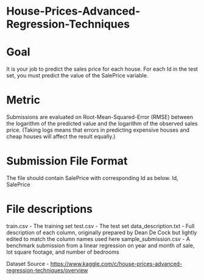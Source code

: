 # House-Prices-Advanced-Regression-Techniques

# Goal

It is your job to predict the sales price for each house. For each Id in the test set, you must predict the value of the SalePrice variable. 

# Metric

Submissions are evaluated on Root-Mean-Squared-Error (RMSE) between the logarithm of the predicted value and the logarithm of the observed sales price. (Taking logs means that errors in predicting expensive houses and cheap houses will affect the result equally.)

# Submission File Format

The file should contain SalePrice with corresponding Id as below.
Id, SalePrice


# File descriptions

train.csv - The training set
test.csv - The test set
data_description.txt - Full description of each column, originally prepared by Dean De Cock but lightly edited to match the column names used here
sample_submission.csv - A benchmark submission from a linear regression on year and month of sale, lot square footage, and number of bedrooms

Dataset Source - https://www.kaggle.com/c/house-prices-advanced-regression-techniques/overview
